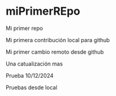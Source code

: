 # miPrimerREpo

Mi primer repo

Mi primera contribución local para github

Mi primer cambio remoto desde github

Una catualización mas

Prueba 10/12/2024


Pruebas desde local